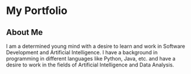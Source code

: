 # My Portfolio

## About Me

I am a determined young mind with a desire to learn and work in Software Development and Artificial Intelligence. I have a background in programming in different languages like Python, Java, etc. and have a desire to work in the fields of Artificial Intelligence and Data Analysis.


